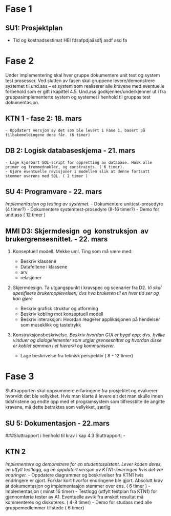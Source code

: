 # Fase 1
## SU1: Prosjektplan
- Tid og kostnadsestimat
HEI
fdsafpdjaåsdfj
asdf
asd
fa

Fase 2
======
Under implementering skal hver gruppe dokumentere unit test og system test prosesser. Ved slutten av fasen skal gruppene levere/demonstrere systemet til und.ass – et system som realiserer alle kravene med eventuelle forbehold som er gitt i kapittel 4.5. Und.ass godkjenner/underkjenner ut i fra gruppasimplementerte system og systemet i henhold til gruppas test dokumentasjon.


KTN 1 - fase 2: 18. mars
-----
	- Oppdatert versjon av det som ble levert i Fase 1, basert på tilbakemeldingene dere får. (6 timer)


DB 2: Logisk databaseskjema - 21. mars
--------------------------------------
	- Lage kjørbart SQL-script for oppretting av database. Husk alle primær og fremmednøkler, og constraints. ( 6 timer). 
	- Gjøre eventuelle revisjoner i modellen slik at denne fortsatt stemmer overens med SQL. ( 2 timer )


SU 4: Programvare - 22. mars	
----------------------------
_Implementasjon og testing av systemet._
	- Dokumentere unittest-prosedyre (4 timer?)
	- Dokumentere systemtest-prosedyre (8-16 timer?)
	- Demo for und.ass ( 12 timer )

MMI D3: Skjermdesign  og  konstruksjon  av  brukergrensesnittet. - 22. mars
-----------------------------------------------------------------------
1. Konseptuell modell. Mekke uml. Ting som må være med: 
	- Beskriv klassene
	- Datafeltene i klassene
	- arv
	- relasjoner

2. Skjermdesign. Ta utgangspunkt i kravspec og  scenarier fra D2.
	_Vi skal spesifisere brukeropplevelsen; dvs hva brukeren til en hver tid ser og kan gjøre_
	- Beskriv grafisk struktur og utforming
	- Beskriv kobling mot konseptuell modell
	- Beskriv interaksjon: Hvordan reagerer applikasjonen på hendelser som museklikk og tastetrykk

3. Konstruksjonsbeskrivelse. 
	_Beskriv hvordan GUI er bygd opp; dvs. hvilke vinduer og dialogelementer som utgjør grensesnittet og hvordan disse er koblet sammen i et hierarki og kommuniserer._
	- Lage beskrivelse fra teknisk perspektiv ( 8 - 12 timer)


Fase 3
======	
Sluttrapporten skal oppsummere erfaringene fra prosjektet og evaluerer hvorvidt det ble 
vellykket. Hvis man klarte å levere alt det man skulle innen tidsfristene og endte opp med et 
programsystem som tilfresstilte de angitte kravene, må dette betraktes som vellykket, særlig

SU 5: Dokumentasjon - 22.mars
----
###Sluttrapport i henhold til krav i kap 4.3
Sluttrapport:
	- 

KTN 2
-----
_Implementere og demonstrere for en studentassistent. Lever koden deres, en utfylt testlogg, og en oppdatert versjon av KTN1-leveringen hvis det var endringer._
	- Oppdatere diagrammer og beskrivelser fra KTN1 hvis endringere er gjort. Forklar kort hvorfor endringene ble gjort. Absolutt krav at dokumentasjon og implementasjon stemmer over ens. ( 6 timer )
	- Implementasjon ( minst 16 timer)
	- Testlogg (utfylt testplan fra KTN1) for gjennomførte tester av A1. Eventuelle avvik fra ønsket resultat må kommenteres og diskuteres. ( 4-8 timer)
	- Demo for studass med alle gruppemedlemmer til stede ( 6 timer)
